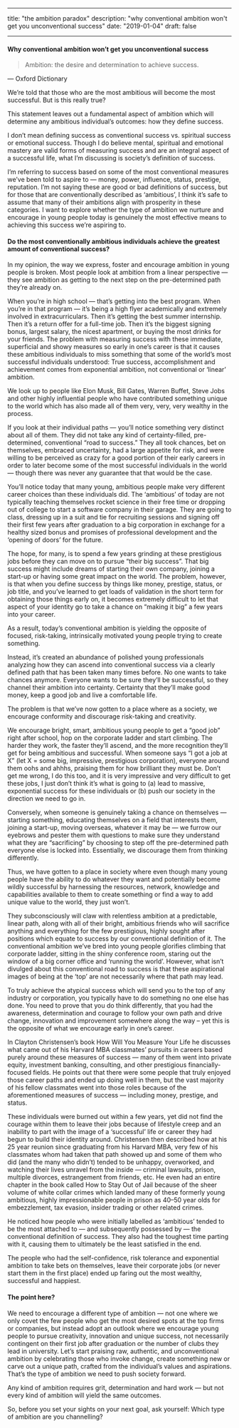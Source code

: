 
---
title: "the ambition paradox"
description: "why conventional ambition won't get you unconventional success"
date: "2019-01-04"
draft: false

---
#### Why conventional ambition won’t get you unconventional success

>Ambition: the desire and determination to achieve success.

— Oxford Dictionary</br>

We’re told that those who are the most ambitious will become the most successful. But is this really true?

This statement leaves out a fundamental aspect of ambition which will determine any ambitious individual’s outcomes: how they define success.

I don’t mean defining success as conventional success vs. spiritual success or emotional success. Though I do believe mental, spiritual and emotional mastery are valid forms of measuring success and are an integral aspect of a successful life, what I’m discussing is society’s definition of success.

I’m referring to success based on some of the most conventional measures we’ve been told to aspire to — money, power, influence, status, prestige, reputation. I’m not saying these are good or bad definitions of success, but for those that are conventionally described as ‘ambitious’, I think it’s safe to assume that many of their ambitions align with prosperity in these categories. I want to explore whether the type of ambition we nurture and encourage in young people today is genuinely the most effective means to achieving this success we’re aspiring to.

#### Do the most conventionally ambitious individuals achieve the greatest amount of conventional success?

In my opinion, the way we express, foster and encourage ambition in young people is broken. Most people look at ambition from a linear perspective — they see ambition as getting to the next step on the pre-determined path they’re already on.

When you’re in high school — that’s getting into the best program. When you’re in that program — it’s being a high flyer academically and extremely involved in extracurriculars. Then it’s getting the best summer internship. Then it’s a return offer for a full-time job. Then it’s the biggest signing bonus, largest salary, the nicest apartment, or buying the most drinks for your friends. The problem with measuring success with these immediate, superficial and showy measures so early in one’s career is that it causes these ambitious individuals to miss something that some of the world’s most successful individuals understood: True success, accomplishment and achievement comes from exponential ambition, not conventional or ‘linear’ ambition.

We look up to people like Elon Musk, Bill Gates, Warren Buffet, Steve Jobs and other highly influential people who have contributed something unique to the world which has also made all of them very, very, very wealthy in the process.

If you look at their individual paths — you’ll notice something very distinct about all of them. They did not take any kind of certainty-filled, pre-determined, conventional “road to success.” They all took chances, bet on themselves, embraced uncertainty, had a large appetite for risk, and were willing to be perceived as crazy for a good portion of their early careers in order to later become some of the most successful individuals in the world — though there was never any guarantee that that would be the case.

You’ll notice today that many young, ambitious people make very different career choices than these individuals did. The ‘ambitious’ of today are not typically teaching themselves rocket science in their free time or dropping out of college to start a software company in their garage. They are going to class, dressing up in a suit and tie for recruiting sessions and signing off their first few years after graduation to a big corporation in exchange for a healthy sized bonus and promises of professional development and the ‘opening of doors’ for the future.

The hope, for many, is to spend a few years grinding at these prestigious jobs before they can move on to pursue “their big success”. That big success might include dreams of starting their own company, joining a start-up or having some great impact on the world. The problem, however, is that when you define success by things like money, prestige, status, or job title, and you’ve learned to get loads of validation in the short term for obtaining those things early on, it becomes extremely difficult to let that aspect of your identity go to take a chance on “making it big” a few years into your career.

As a result, today’s conventional ambition is yielding the opposite of focused, risk-taking, intrinsically motivated young people trying to create something.

Instead, it’s created an abundance of polished young professionals analyzing how they can ascend into conventional success via a clearly defined path that has been taken many times before. No one wants to take chances anymore. Everyone wants to be sure they’ll be successful, so they channel their ambition into certainty. Certainty that they’ll make good money, keep a good job and live a comfortable life.

The problem is that we’ve now gotten to a place where as a society, we encourage conformity and discourage risk-taking and creativity.

We encourage bright, smart, ambitious young people to get a “good job” right after school, hop on the corporate ladder and start climbing. The harder they work, the faster they’ll ascend, and the more recognition they’ll get for being ambitious and successful. When someone says “I got a job at X” (let X = some big, impressive, prestigious corporation), everyone around them oohs and ahhhs, praising them for how brilliant they must be. Don’t get me wrong, I do this too, and it is very impressive and very difficult to get these jobs, I just don’t think it’s what is going to (a) lead to massive, exponential success for these individuals or (b) push our society in the direction we need to go in.

Conversely, when someone is genuinely taking a chance on themselves — starting something, educating themselves on a field that interests them, joining a start-up, moving overseas, whatever it may be — we furrow our eyebrows and pester them with questions to make sure they understand what they are “sacrificing” by choosing to step off the pre-determined path everyone else is locked into. Essentially, we discourage them from thinking differently.

Thus, we have gotten to a place in society where even though many young people have the ability to do whatever they want and potentially become wildly successful by harnessing the resources, network, knowledge and capabilities available to them to create something or find a way to add unique value to the world, they just won’t.

They subconsciously will claw with relentless ambition at a predictable, linear path, along with all of their bright, ambitious friends who will sacrifice anything and everything for the few prestigious, highly sought after positions which equate to success by our conventional definition of it. The conventional ambition we’ve bred into young people glorifies climbing that corporate ladder, sitting in the shiny conference room, staring out the window of a big corner office and ‘running the world’. However, what isn’t divulged about this conventional road to success is that these aspirational images of being at the ‘top’ are not necessarily where that path may lead.

To truly achieve the atypical success which will send you to the top of any industry or corporation, you typically have to do something no one else has done. You need to prove that you do think differently, that you had the awareness, determination and courage to follow your own path and drive change, innovation and improvement somewhere along the way – yet this is the opposite of what we encourage early in one’s career.

In Clayton Christensen’s book How Will You Measure Your Life he discusses what came out of his Harvard MBA classmates’ pursuits in careers based purely around these measures of success — many of them went into private equity, investment banking, consulting, and other prestigious financially-focused fields. He points out that there were some people that truly enjoyed those career paths and ended up doing well in them, but the vast majority of his fellow classmates went into those roles because of the aforementioned measures of success — including money, prestige, and status.

These individuals were burned out within a few years, yet did not find the courage within them to leave their jobs because of lifestyle creep and an inability to part with the image of a ‘successful’ life or career they had begun to build their identity around. Christensen then described how at his 25 year reunion since graduating from his Harvard MBA, very few of his classmates whom had taken that path showed up and some of them who did (and the many who didn’t) tended to be unhappy, overworked, and watching their lives unravel from the inside — criminal lawsuits, prison, multiple divorces, estrangement from friends, etc. He even had an entire chapter in the book called How to Stay Out of Jail because of the sheer volume of white collar crimes which landed many of these formerly young ambitious, highly impressionable people in prison as 40–50 year olds for embezzlement, tax evasion, insider trading or other related crimes.

He noticed how people who were initially labelled as ‘ambitious’ tended to be the most attached to — and subsequently possessed by — the conventional definition of success. They also had the toughest time parting with it, causing them to ultimately be the least satisfied in the end.

The people who had the self-confidence, risk tolerance and exponential ambition to take bets on themselves, leave their corporate jobs (or never start them in the first place) ended up faring out the most wealthy, successful and happiest.

#### The point here?

We need to encourage a different type of ambition — not one where we only covet the few people who get the most desired spots at the top firms or companies, but instead adopt an outlook where we encourage young people to pursue creativity, innovation and unique success, not necessarily contingent on their first job after graduation or the number of clubs they lead in university. Let’s start praising raw, authentic, and unconventional ambition by celebrating those who invoke change, create something new or carve out a unique path, crafted from the individual’s values and aspirations. That’s the type of ambition we need to push society forward.

Any kind of ambition requires grit, determination and hard work — but not every kind of ambition will yield the same outcomes.

So, before you set your sights on your next goal, ask yourself:
Which type of ambition are you channelling?